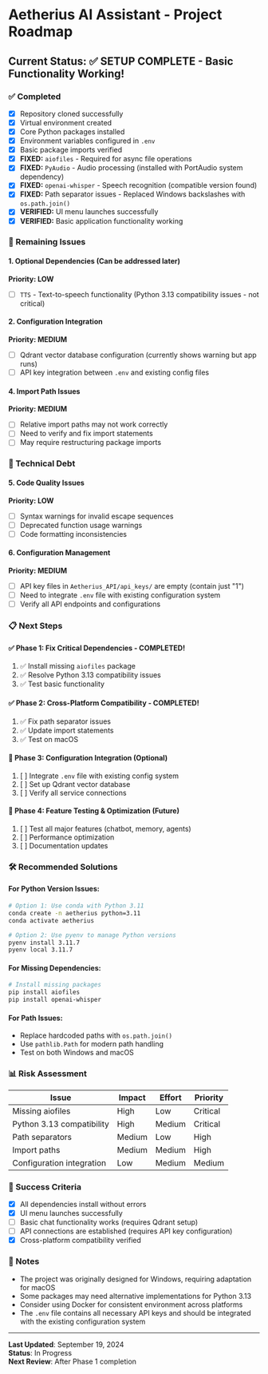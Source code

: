 # Aetherius AI Assistant - Project Roadmap

## Current Status: ✅ SETUP COMPLETE - Basic Functionality Working!

### ✅ Completed
- [x] Repository cloned successfully
- [x] Virtual environment created
- [x] Core Python packages installed
- [x] Environment variables configured in `.env`
- [x] Basic package imports verified
- [x] **FIXED:** `aiofiles` - Required for async file operations
- [x] **FIXED:** `PyAudio` - Audio processing (installed with PortAudio system dependency)
- [x] **FIXED:** `openai-whisper` - Speech recognition (compatible version found)
- [x] **FIXED:** Path separator issues - Replaced Windows backslashes with `os.path.join()`
- [x] **VERIFIED:** UI menu launches successfully
- [x] **VERIFIED:** Basic application functionality working

### 🚧 Remaining Issues

#### 1. Optional Dependencies (Can be addressed later)
**Priority: LOW**
- [ ] `TTS` - Text-to-speech functionality (Python 3.13 compatibility issues - not critical)

#### 2. Configuration Integration
**Priority: MEDIUM**
- [ ] Qdrant vector database configuration (currently shows warning but app runs)
- [ ] API key integration between `.env` and existing config files

#### 4. Import Path Issues
**Priority: MEDIUM**
- [ ] Relative import paths may not work correctly
- [ ] Need to verify and fix import statements
- [ ] May require restructuring package imports

### 🔧 Technical Debt

#### 5. Code Quality Issues
**Priority: LOW**
- [ ] Syntax warnings for invalid escape sequences
- [ ] Deprecated function usage warnings
- [ ] Code formatting inconsistencies

#### 6. Configuration Management
**Priority: MEDIUM**
- [ ] API key files in `Aetherius_API/api_keys/` are empty (contain just "1")
- [ ] Need to integrate `.env` file with existing configuration system
- [ ] Verify all API endpoints and configurations

### 📋 Next Steps

#### ✅ Phase 1: Fix Critical Dependencies - COMPLETED!
1. ✅ Install missing `aiofiles` package
2. ✅ Resolve Python 3.13 compatibility issues  
3. ✅ Test basic functionality

#### ✅ Phase 2: Cross-Platform Compatibility - COMPLETED!
1. ✅ Fix path separator issues
2. ✅ Update import statements  
3. ✅ Test on macOS

#### 🔄 Phase 3: Configuration Integration (Optional)
1. [ ] Integrate `.env` file with existing config system
2. [ ] Set up Qdrant vector database
3. [ ] Verify all service connections

#### 🔄 Phase 4: Feature Testing & Optimization (Future)
1. [ ] Test all major features (chatbot, memory, agents)
2. [ ] Performance optimization
3. [ ] Documentation updates

### 🛠️ Recommended Solutions

#### For Python Version Issues:
```bash
# Option 1: Use conda with Python 3.11
conda create -n aetherius python=3.11
conda activate aetherius

# Option 2: Use pyenv to manage Python versions
pyenv install 3.11.7
pyenv local 3.11.7
```

#### For Missing Dependencies:
```bash
# Install missing packages
pip install aiofiles
pip install openai-whisper
```

#### For Path Issues:
- Replace hardcoded paths with `os.path.join()`
- Use `pathlib.Path` for modern path handling
- Test on both Windows and macOS

### 📊 Risk Assessment

| Issue | Impact | Effort | Priority |
|-------|--------|--------|----------|
| Missing aiofiles | High | Low | Critical |
| Python 3.13 compatibility | High | Medium | Critical |
| Path separators | Medium | Low | High |
| Import paths | Medium | Medium | High |
| Configuration integration | Low | Medium | Medium |

### 🎯 Success Criteria

- [x] All dependencies install without errors
- [x] UI menu launches successfully
- [ ] Basic chat functionality works (requires Qdrant setup)
- [ ] API connections are established (requires API key configuration)
- [x] Cross-platform compatibility verified

### 📝 Notes

- The project was originally designed for Windows, requiring adaptation for macOS
- Some packages may need alternative implementations for Python 3.13
- Consider using Docker for consistent environment across platforms
- The `.env` file contains all necessary API keys and should be integrated with the existing configuration system

---

**Last Updated**: September 19, 2024  
**Status**: In Progress  
**Next Review**: After Phase 1 completion
